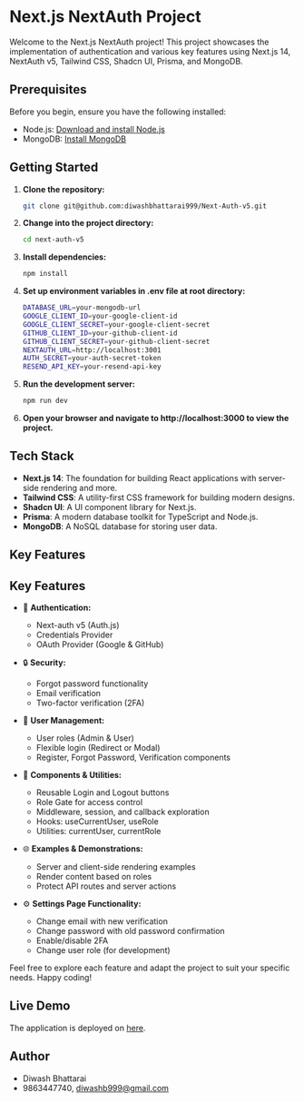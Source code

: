 # Next.js NextAuth Project

Welcome to the Next.js NextAuth project! This project showcases the implementation of authentication and various key features using Next.js 14, NextAuth v5, Tailwind CSS, Shadcn UI, Prisma, and MongoDB.

## Prerequisites

Before you begin, ensure you have the following installed:

- Node.js: [Download and install Node.js](https://nodejs.org/)
- MongoDB: [Install MongoDB](https://www.mongodb.com/try/download/community)

## Getting Started

1. **Clone the repository:**

   ```bash
   git clone git@github.com:diwashbhattarai999/Next-Auth-v5.git

2. **Change into the project directory:**

    ```bash
    cd next-auth-v5

3. **Install dependencies:**

    ```bash
    npm install

4. **Set up environment variables in .env file at root directory:**

    ```bash
    DATABASE_URL=your-mongodb-url
    GOOGLE_CLIENT_ID=your-google-client-id
    GOOGLE_CLIENT_SECRET=your-google-client-secret
    GITHUB_CLIENT_ID=your-github-client-id
    GITHUB_CLIENT_SECRET=your-github-client-secret
    NEXTAUTH_URL=http://localhost:3001
    AUTH_SECRET=your-auth-secret-token
    RESEND_API_KEY=your-resend-api-key

5. **Run the development server:**

    ```bash
    npm run dev

6. **Open your browser and navigate to http://localhost:3000 to view the project.**


## Tech Stack

- **Next.js 14**: The foundation for building React applications with server-side rendering and more.
- **Tailwind CSS**: A utility-first CSS framework for building modern designs.
- **Shadcn UI**: A UI component library for Next.js.
- **Prisma**: A modern database toolkit for TypeScript and Node.js.
- **MongoDB**: A NoSQL database for storing user data.

## Key Features

## Key Features

- 🔐 **Authentication:**
  - Next-auth v5 (Auth.js)
  - Credentials Provider
  - OAuth Provider (Google & GitHub)

- 🔒 **Security:**
  - Forgot password functionality
  - Email verification
  - Two-factor verification (2FA)

- 👥 **User Management:**
  - User roles (Admin & User)
  - Flexible login (Redirect or Modal)
  - Register, Forgot Password, Verification components

- 🧩 **Components & Utilities:**
  - Reusable Login and Logout buttons
  - Role Gate for access control
  - Middleware, session, and callback exploration
  - Hooks: useCurrentUser, useRole
  - Utilities: currentUser, currentRole

- 🌐 **Examples & Demonstrations:**
  - Server and client-side rendering examples
  - Render content based on roles
  - Protect API routes and server actions

- ⚙️ **Settings Page Functionality:**
  - Change email with new verification
  - Change password with old password confirmation
  - Enable/disable 2FA
  - Change user role (for development)


Feel free to explore each feature and adapt the project to suit your specific needs. Happy coding!

## Live Demo

The application is deployed on [here](https://db-next-auth-v5.vercel.app/).

## Author

- Diwash Bhattarai
- 9863447740, diwashb999@gmail.com
